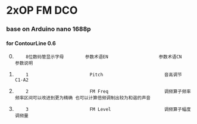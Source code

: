 # 2xOP FM DCO 
### base on Arduino nano 1688p
#### for ContourLine 0.6

 0.         8位数码管显示字母        参数术语EN                   参数术语CN                    参数说明
 1.         1                       Pitch                       音高调节                      C1-A2
 2.         2                       FM Freq                     调频算子频率                  频率区间可以改进到更为精确 也可以计算倍频调制出较为和谐的声音
 3.         3                       FM Level                    调频算子幅度                  调频量
